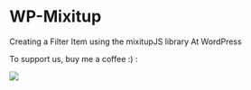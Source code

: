 # WP-Mixitup

Creating a Filter Item using the mixitupJS library At WordPress

To support us, buy me a coffee :) :

<a href="https://www.buymeacoffee.com/Tomcats"><img src="https://img.buymeacoffee.com/button-api/?text=Buy me a coffee&emoji=&slug=Tomcats&button_colour=FFDD00&font_colour=000000&font_family=Cookie&outline_colour=000000&coffee_colour=ffffff" /></a>
